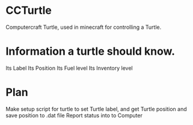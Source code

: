 # CCTurtle
Computercraft Turtle, used in minecraft for controlling a Turtle.

# Information a turtle should know.
Its Label
Its Position
Its Fuel level
Its Inventory level

# Plan
Make setup script for turtle to set Turtle label, and get Turtle position and save position to .dat file
Report status into to Computer

